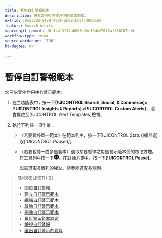 ```yaml
---
title: 暫停自訂警報範本
description: 瞭解如何暫停作用中的警報範本。
exl-id: c0ce222d-5478-467b-abe2-bb0fc4906160
feature: Search Alerts
source-git-commit: d0f1c413134a0868ddec79ded7672af316267edd
workflow-type: tm+mt
source-wordcount: '130'
ht-degree: 0%

---
```


# 暫停自訂警報範本

您可以暫停作用中的警示範本。

1. 在主功能表中，按一下&#x200B;**[!UICONTROL Search, Social, & Commerce]> [!UICONTROL Insights & Reports] >[!UICONTROL Custom Alerts]**，這會開啟至[!UICONTROL Alert Templates]檢視。

1. 執行下列任一項作業：

   * （若要暫停單一範本）在範本列中，按一下[!UICONTROL Status]欄並選取&#x200B;*[!UICONTROL Paused]*。

   * （若要暫停一或多個範本）選取您要暫停之每個警示範本旁的核取方塊。 在工具列中按一下![暫停](/help/search-social-commerce/assets/pause.png "暫停")。在對話方塊中，按一下&#x200B;**[!UICONTROL Pause]**。

     如需選取多個列的秘訣，請參閱[選取多個列](/help/search-social-commerce/common-tasks/navigation-editing-selection/multiple-rows-select.md)。

>[!MORELIKETHIS]
>
>* [關於自訂警報](alert-about.md)
>* [建立自訂警示範本](alert-template-create.md)
>* [編輯自訂警示範本](alert-template-edit.md)
>* [啟動自訂警示範本](alert-template-activate.md)
>* [刪除自訂警示範本](alert-template-delete.md)
>* [自訂警示範本設定](alert-template-settings.md)
>* [檢視自訂警報](alert-view.md)
>* [匯出自訂警示的資料](alert-export-data.md)
